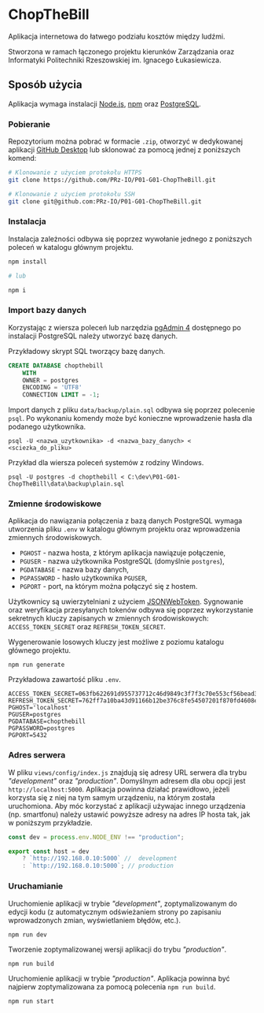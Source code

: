 # ChopTheBill
Aplikacja internetowa do łatwego podziału kosztów między ludźmi.

Stworzona w ramach łączonego projektu kierunków Zarządzania oraz Informatyki Politechniki Rzeszowskiej im. Ignacego Łukasiewicza.

## Sposób użycia
Aplikacja wymaga instalacji [Node.js](https://nodejs.org/), [npm](https://www.npmjs.com/) oraz [PostgreSQL](https://www.postgresql.org/).

### Pobieranie

Repozytorium można pobrać w formacie `.zip`, otworzyć w dedykowanej aplikacji [GitHub Desktop](https://desktop.github.com/) lub sklonować za pomocą jednej z poniższych komend:

```bash
# Klonowanie z użyciem protokołu HTTPS
git clone https://github.com/PRz-IO/P01-G01-ChopTheBill.git

# Klonowanie z użyciem protokołu SSH
git clone git@github.com:PRz-IO/P01-G01-ChopTheBill.git
```

### Instalacja

Instalacja zależności odbywa się poprzez wywołanie jednego z poniższych poleceń w katalogu głównym projektu.

```bash
npm install

# lub

npm i
```

### Import bazy danych

Korzystając z wiersza poleceń lub narzędzia [pgAdmin 4](https://www.pgadmin.org/) dostępnego po instalacji PostgreSQL należy utworzyć bazę danych.

Przykładowy skrypt SQL tworzący bazę danych.

```sql
CREATE DATABASE chopthebill
    WITH 
    OWNER = postgres
    ENCODING = 'UTF8'
    CONNECTION LIMIT = -1;
```

Import danych z pliku `data/backup/plain.sql` odbywa się poprzez polecenie `psql`. Po wykonaniu komendy może być konieczne wprowadzenie hasła dla podanego użytkownika.

```
psql -U <nazwa_uzytkownika> -d <nazwa_bazy_danych> < <sciezka_do_pliku>
```

Przykład dla wiersza poleceń systemów z rodziny Windows.

```
psql -U postgres -d chopthebill < C:\dev\P01-G01-ChopTheBill\data\backup\plain.sql
```

### Zmienne środowiskowe

Aplikacja do nawiązania połączenia z bazą danych PostgreSQL wymaga utworzenia pliku `.env` w katalogu głównym projektu oraz wprowadzenia zmiennych środowiskowych.

- `PGHOST` - nazwa hosta, z którym aplikacja nawiązuje połączenie,
- `PGUSER` - nazwa użytkownika PostgreSQL (domyślnie `postgres`),
- `PGDATABASE` - nazwa bazy danych,
- `PGPASSWORD` - hasło użytkownika `PGUSER`,
- `PGPORT` - port, na którym można połączyć się z hostem.

Użytkownicy są uwierzytelniani z użyciem [JSONWebToken](https://jwt.io/). Sygnowanie oraz weryfikacja przesyłanych tokenów odbywa się poprzez wykorzystanie sekretnych kluczy zapisanych w zmiennych środowiskowych: `ACCESS_TOKEN_SECRET` oraz `REFRESH_TOKEN_SECRET`.

Wygenerowanie losowych kluczy jest możliwe z poziomu katalogu głównego projektu.

```
npm run generate
```

Przykładowa zawartość pliku `.env`.

```
ACCESS_TOKEN_SECRET=063fb622691d955737712c46d9849c3f7f3c70e553cf56bead3b8e89e37a12dc
REFRESH_TOKEN_SECRET=762ff7a10ba43d91166b12be376c8fe54507201f870fd4608e4bbd2657020563
PGHOST='localhost'
PGUSER=postgres
PGDATABASE=chopthebill
PGPASSWORD=postgres
PGPORT=5432
```

### Adres serwera
W pliku `views/config/index.js` znajdują się adresy URL serwera dla trybu *"development"* oraz *"production"*. Domyślnym adresem dla obu opcji jest `http://localhost:5000`. Aplikacja powinna działać prawidłowo, jeżeli korzysta się z niej na tym samym urządzeniu, na którym została uruchomiona. Aby móc korzystać z aplikacji używajac innego urządzenia (np. smartfonu) należy ustawić powyższe adresy na adres IP hosta tak, jak w poniższym przykładzie.

```js
const dev = process.env.NODE_ENV !== "production";

export const host = dev
	? `http://192.168.0.10:5000` //  development
	: `http://192.168.0.10:5000`; // production
```

### Uruchamianie

Uruchomienie aplikacji w trybie *"development"*, zoptymalizowanym do edycji kodu (z automatycznym odświeżaniem strony po zapisaniu wprowadzonych zmian, wyświetlaniem błędów, etc.).

```
npm run dev
```

Tworzenie zoptymalizowanej wersji aplikacji do trybu *"production"*.

```
npm run build
```

Uruchomienie aplikacji w trybie *"production"*. Aplikacja powinna być najpierw zoptymalizowana za pomocą polecenia `npm run build`.

```
npm run start
```
